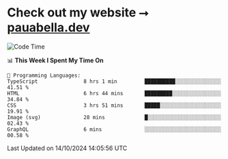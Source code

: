 # Check out my website ⭢ [pauabella.dev](https://pauabella.dev)

<!--START_SECTION:waka-->
![Code Time](http://img.shields.io/badge/Code%20Time-3%2C794%20hrs%2028%20mins-blue)

📊 **This Week I Spent My Time On** 

```text
💬 Programming Languages: 
TypeScript               8 hrs 1 min         ██████████░░░░░░░░░░░░░░░   41.51 % 
HTML                     6 hrs 44 mins       █████████░░░░░░░░░░░░░░░░   34.84 % 
CSS                      3 hrs 51 mins       █████░░░░░░░░░░░░░░░░░░░░   19.91 % 
Image (svg)              28 mins             █░░░░░░░░░░░░░░░░░░░░░░░░   02.43 % 
GraphQL                  6 mins              ░░░░░░░░░░░░░░░░░░░░░░░░░   00.58 % 
```


 Last Updated on 14/10/2024 14:05:56 UTC
<!--END_SECTION:waka-->
